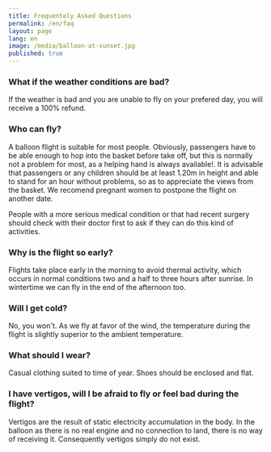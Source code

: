 ```yaml
---
title: Frequentely Asked Questions
permalink: /en/faq
layout: page
lang: en
image: /media/balloon-at-sunset.jpg
published: true
---
```

### What if the weather conditions are bad?

If the weather is bad and you are unable to fly on your prefered day, you will receive a 100% refund.

### Who can fly?

A balloon flight is suitable for most people. Obviously, passengers have to be able enough to hop into the basket before take off, but this is normally not a problem for most, as a helping hand is always available!. It is advisable that passengers or any children should be at least 1.20m in height and able to stand for an hour without problems, so as to appreciate the views from the basket. We recomend pregnant women to postpone the flight on another date.

People with a more serious medical condition or that had recent surgery should check with their doctor first to ask if they can do this kind of activities.

### Why is the flight so early?

Flights take place early in the morning to avoid thermal activity, which occurs in normal conditions two and a half to three hours after sunrise. In wintertime we can fly in the end of the afternoon too.

### Will I get cold?

No, you won't. As we fly at favor of the wind, the temperature during the flight is slightly superior to the ambient temperature.

### What should I wear?

Casual clothing suited to time of year. Shoes should be enclosed and flat.

### I have vertigos, will I be afraid to fly or feel bad during the flight?

Vertigos are the result of static electricity accumulation in the body. In the balloon as there is no real engine and no connection to land, there is no way of receiving it. Consequently vertigos simply do not exist.
